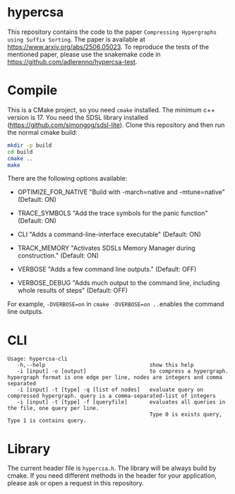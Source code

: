 # hypercsa

This repository contains the code to the paper `Compressing Hypergraphs using Suffix Sorting`. 
The paper is available at https://www.arxiv.org/abs/2506.05023. 
To reproduce the tests of the mentioned paper, please use the snakemake code in https://github.com/adlerenno/hypercsa-test.

# Compile

This is a CMake project, so you need `cmake` installed. 
The minimum c++ version is 17. 
You need the SDSL library installed (https://github.com/simongog/sdsl-lite).
Clone this repository and then run the normal cmake build:

```bash
mkdir -p build
cd build
cmake ..
make
```

There are the following options available:

- OPTIMIZE_FOR_NATIVE "Build with -march=native and -mtune=native" (Default: ON)

- TRACE_SYMBOLS "Add the trace symbols for the panic function" (Default: ON)

- CLI "Adds a command-line-interface executable" (Default: ON)

- TRACK_MEMORY "Activates SDSLs Memory Manager during construction." (Default: ON)

- VERBOSE "Adds a few command line outputs." (Default: OFF)

- VERBOSE_DEBUG "Adds much output to the command line, including whole results of steps" (Default: OFF)

For example, `-DVERBOSE=on` in `cmake -DVERBOSE=on ..`enables the command line outputs.

# CLI

```
Usage: hypercsa-cli
   -h,--help                                 show this help
   -i [input] -o [output]                    to compress a hypergraph. hypergraph format is one edge per line, nodes are integers and comma separated
   -i [input] -t [type] -q [list of nodes]   evaluate query on compressed hypergraph. query is a comma-separated-list of integers
   -i [input] -t [type] -f [queryfile]       evaluates all queries in the file, one query per line.
                                             Type 0 is exists query, Type 1 is contains query.
```

# Library

The current header file is `hypercsa.h`. The library will be always build by cmake. 
If you need different methods in the header for your application, please ask or open a request in this repository.